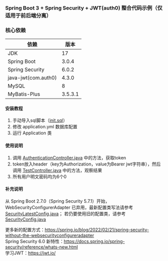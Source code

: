 ### Spring Boot 3 + Spring Security + JWT(auth0) 整合代码示例（仅适用于前后端分离）

### 核心依赖

| 依赖                  | 版本      |
|---------------------|---------|
| JDK                 | 17      |
| Spring Boot         | 3.0.4   |
| Spring Security     | 6.0.2   |
| java-jwt(com.auth0) | 4.3.0   |
| MySQL               | 8       |
| MyBatis-Plus        | 3.5.3.1 |

#### 安装教程

1. 手动导入sql脚本（[init.sql](https://github.com/pcdd-group/spring-security-jwt/blob/main/init.sql)）
2. 修改 application.yml 数据库配置
3. 运行 Application 类

#### 使用说明

1. 调用 [AuthenticationController.java](https://github.com/pcdd-group/spring-security-jwt/blob/main/src/main/java/work/pcdd/securityjwt/controller/AuthenticationController.java)
中的方法，获取token
2. token放入header（key为Authorization，value为Bearer
   jwt字符串），然后调用 [TestController.java](https://github.com/pcdd-group/spring-security-jwt/blob/main/src/main/java/work/pcdd/securityjwt/controller/TestController.java)
   中的方法，观察结果
3. 所有用户明文密码均为6个0

#### 补充说明

从 Spring Boot 2.7.0（Spring Security 5.7.1）开始，WebSecurityConfigurerAdapter
已弃用，最新配置类写法请参考[SecurityLatestConfig.java](https://github.com/pcdd-group/spring-security-jwt/blob/main/src/main/java/work/pcdd/securityjwt/config/SecurityLatestConfig.java)；
若仍要使用旧的配置类，请参考[SecurityConfig.java](https://github.com/pcdd-group/spring-security-jwt/blob/main/src/main/java/work/pcdd/securityjwt/config/SecurityConfig.java)

更多新的配置方式：https://spring.io/blog/2022/02/21/spring-security-without-the-websecurityconfigureradapter <br>
Spring Security 6.0 新特性：https://docs.spring.io/spring-security/reference/whats-new.html <br>
学习JWT：https://jwt.io/
